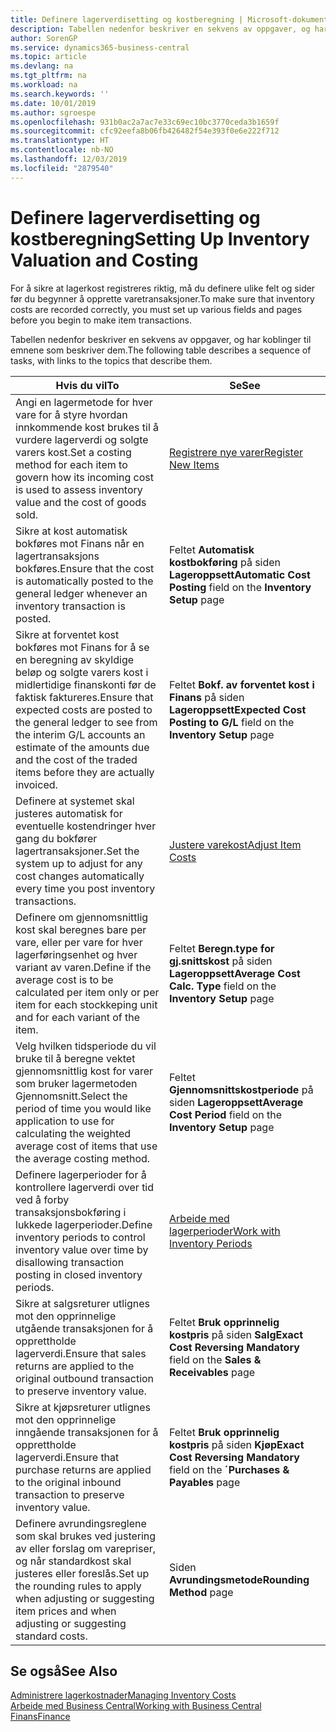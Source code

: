 ```yaml
---
title: Definere lagerverdisetting og kostberegning | Microsoft-dokumentasjon
description: Tabellen nedenfor beskriver en sekvens av oppgaver, og har koblinger til emnene som beskriver dem.
author: SorenGP
ms.service: dynamics365-business-central
ms.topic: article
ms.devlang: na
ms.tgt_pltfrm: na
ms.workload: na
ms.search.keywords: ''
ms.date: 10/01/2019
ms.author: sgroespe
ms.openlocfilehash: 931b0ac2a7ac7e33c69ec10bc3770ceda3b1659f
ms.sourcegitcommit: cfc92eefa8b06fb426482f54e393f0e6e222f712
ms.translationtype: HT
ms.contentlocale: nb-NO
ms.lasthandoff: 12/03/2019
ms.locfileid: "2879540"
---
```

# <a name="setting-up-inventory-valuation-and-costing"></a><span data-ttu-id="58393-103">Definere lagerverdisetting og kostberegning</span><span class="sxs-lookup"><span data-stu-id="58393-103">Setting Up Inventory Valuation and Costing</span></span>
<span data-ttu-id="58393-104">For å sikre at lagerkost registreres riktig, må du definere ulike felt og sider før du begynner å opprette varetransaksjoner.</span><span class="sxs-lookup"><span data-stu-id="58393-104">To make sure that inventory costs are recorded correctly, you must set up various fields and pages before you begin to make item transactions.</span></span>

<span data-ttu-id="58393-105">Tabellen nedenfor beskriver en sekvens av oppgaver, og har koblinger til emnene som beskriver dem.</span><span class="sxs-lookup"><span data-stu-id="58393-105">The following table describes a sequence of tasks, with links to the topics that describe them.</span></span>

|<span data-ttu-id="58393-106">**Hvis du vil**</span><span class="sxs-lookup"><span data-stu-id="58393-106">**To**</span></span>|<span data-ttu-id="58393-107">**Se**</span><span class="sxs-lookup"><span data-stu-id="58393-107">**See**</span></span>|  
|------------|-------------|  
|<span data-ttu-id="58393-108">Angi en lagermetode for hver vare for å styre hvordan innkommende kost brukes til å vurdere lagerverdi og solgte varers kost.</span><span class="sxs-lookup"><span data-stu-id="58393-108">Set a costing method for each item to govern how its incoming cost is used to assess inventory value and the cost of goods sold.</span></span>|[<span data-ttu-id="58393-109">Registrere nye varer</span><span class="sxs-lookup"><span data-stu-id="58393-109">Register New Items</span></span>](inventory-how-register-new-items.md)|  
|<span data-ttu-id="58393-110">Sikre at kost automatisk bokføres mot Finans når en lagertransaksjons bokføres.</span><span class="sxs-lookup"><span data-stu-id="58393-110">Ensure that the cost is automatically posted to the general ledger whenever an inventory transaction is posted.</span></span>|<span data-ttu-id="58393-111">Feltet **Automatisk kostbokføring** på siden **Lageroppsett**</span><span class="sxs-lookup"><span data-stu-id="58393-111">**Automatic Cost Posting** field on the **Inventory Setup** page</span></span>|  
|<span data-ttu-id="58393-112">Sikre at forventet kost bokføres mot Finans for å se en beregning av skyldige beløp og solgte varers kost i midlertidige finanskonti før de faktisk faktureres.</span><span class="sxs-lookup"><span data-stu-id="58393-112">Ensure that expected costs are posted to the general ledger to see from the interim G/L accounts an estimate of the amounts due and the cost of the traded items before they are actually invoiced.</span></span>|<span data-ttu-id="58393-113">Feltet **Bokf. av forventet kost i Finans** på siden **Lageroppsett**</span><span class="sxs-lookup"><span data-stu-id="58393-113">**Expected Cost Posting to G/L** field on the **Inventory Setup** page</span></span>|  
|<span data-ttu-id="58393-114">Definere at systemet skal justeres automatisk for eventuelle kostendringer hver gang du bokfører lagertransaksjoner.</span><span class="sxs-lookup"><span data-stu-id="58393-114">Set the system up to adjust for any cost changes automatically every time you post inventory transactions.</span></span>|[<span data-ttu-id="58393-115">Justere varekost</span><span class="sxs-lookup"><span data-stu-id="58393-115">Adjust Item Costs</span></span>](inventory-how-adjust-item-costs.md)|  
|<span data-ttu-id="58393-116">Definere om gjennomsnittlig kost skal beregnes bare per vare, eller per vare for hver lagerføringsenhet og hver variant av varen.</span><span class="sxs-lookup"><span data-stu-id="58393-116">Define if the average cost is to be calculated per item only or per item for each stockkeping unit and for each variant of the item.</span></span>|<span data-ttu-id="58393-117">Feltet **Beregn.type for gj.snittskost** på siden **Lageroppsett**</span><span class="sxs-lookup"><span data-stu-id="58393-117">**Average Cost Calc. Type** field on the **Inventory Setup** page</span></span>|  
|<span data-ttu-id="58393-118">Velg hvilken tidsperiode du vil bruke til å beregne vektet gjennomsnittlig kost for varer som bruker lagermetoden Gjennomsnitt.</span><span class="sxs-lookup"><span data-stu-id="58393-118">Select the period of time you would like application to use for calculating the weighted average cost of items that use the average costing method.</span></span>|<span data-ttu-id="58393-119">Feltet **Gjennomsnittskostperiode** på siden **Lageroppsett**</span><span class="sxs-lookup"><span data-stu-id="58393-119">**Average Cost Period** field on the **Inventory Setup** page</span></span>|  
|<span data-ttu-id="58393-120">Definere lagerperioder for å kontrollere lagerverdi over tid ved å forby transaksjonsbokføring i lukkede lagerperioder.</span><span class="sxs-lookup"><span data-stu-id="58393-120">Define inventory periods to control inventory value over time by disallowing transaction posting in closed inventory periods.</span></span>|[<span data-ttu-id="58393-121">Arbeide med lagerperioder</span><span class="sxs-lookup"><span data-stu-id="58393-121">Work with Inventory Periods</span></span>](finance-how-to-work-with-inventory-periods.md)|  
|<span data-ttu-id="58393-122">Sikre at salgsreturer utlignes mot den opprinnelige utgående transaksjonen for å opprettholde lagerverdi.</span><span class="sxs-lookup"><span data-stu-id="58393-122">Ensure that sales returns are applied to the original outbound transaction to preserve inventory value.</span></span>|<span data-ttu-id="58393-123">Feltet **Bruk opprinnelig kostpris** på siden **Salg**</span><span class="sxs-lookup"><span data-stu-id="58393-123">**Exact Cost Reversing Mandatory** field on the **Sales & Receivables** page</span></span>|  
|<span data-ttu-id="58393-124">Sikre at kjøpsreturer utlignes mot den opprinnelige inngående transaksjonen for å opprettholde lagerverdi.</span><span class="sxs-lookup"><span data-stu-id="58393-124">Ensure that purchase returns are applied to the original inbound transaction to preserve inventory value.</span></span>|<span data-ttu-id="58393-125">Feltet **Bruk opprinnelig kostpris** på siden **Kjøp**</span><span class="sxs-lookup"><span data-stu-id="58393-125">**Exact Cost Reversing Mandatory** field on the **´Purchases & Payables** page</span></span>|
|<span data-ttu-id="58393-126">Definere avrundingsreglene som skal brukes ved justering av eller forslag om varepriser, og når standardkost skal justeres eller foreslås.</span><span class="sxs-lookup"><span data-stu-id="58393-126">Set up the rounding rules to apply when adjusting or suggesting item prices and when adjusting or suggesting standard costs.</span></span>|<span data-ttu-id="58393-127">Siden **Avrundingsmetode**</span><span class="sxs-lookup"><span data-stu-id="58393-127">**Rounding Method** page</span></span>|  

## <a name="see-also"></a><span data-ttu-id="58393-128">Se også</span><span class="sxs-lookup"><span data-stu-id="58393-128">See Also</span></span>  
[<span data-ttu-id="58393-129">Administrere lagerkostnader</span><span class="sxs-lookup"><span data-stu-id="58393-129">Managing Inventory Costs</span></span>](finance-manage-inventory-costs.md)  
[<span data-ttu-id="58393-130">Arbeide med Business Central</span><span class="sxs-lookup"><span data-stu-id="58393-130">Working with Business Central</span></span>](ui-work-product.md)  
[<span data-ttu-id="58393-131">Finans</span><span class="sxs-lookup"><span data-stu-id="58393-131">Finance</span></span>](finance.md)  
